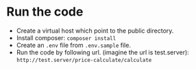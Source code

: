# Run the code

- Create a virtual host which point to the public directory.
- Install composer: ```composer install```
- Create an ```.env``` file from ``.env.sample`` file.
- Run the code by following url. (imagine the url is test.server):
    ```http://test.server/price-calculate/calculate```